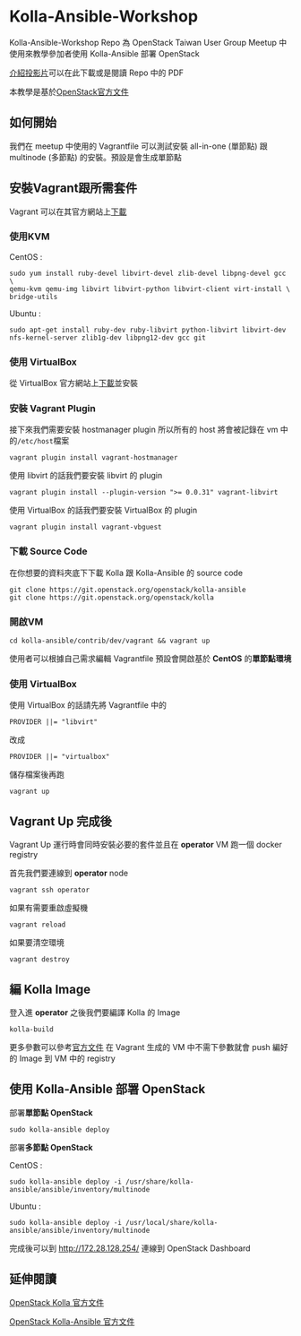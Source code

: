 # Kolla-Ansible-Workshop
Kolla-Ansible-Workshop Repo 為 OpenStack Taiwan User Group Meetup 中使用來教學參加者使用 Kolla-Ansible 部署 OpenStack

[介紹投影片](https://docs.google.com/presentation/d/1LRGXzHIV8jTosloWS5l6CKYYxxqStq9LKe78wqbb6nk/edit?usp=sharing)可以在此下載或是閱讀 Repo 中的 PDF

本教學是基於[OpenStack官方文件](https://docs.openstack.org/kolla-ansible/latest/contributor/vagrant-dev-env.html)

## 如何開始

我們在 meetup 中使用的 Vagrantfile 可以測試安裝 all-in-one (單節點) 跟 multinode (多節點) 的安裝。預設是會生成單節點

## 安裝Vagrant跟所需套件

Vagrant 可以在其官方網站上[下載](https://www.vagrantup.com/downloads.html)

### 使用KVM

CentOS :

```
sudo yum install ruby-devel libvirt-devel zlib-devel libpng-devel gcc \
qemu-kvm qemu-img libvirt libvirt-python libvirt-client virt-install \
bridge-utils
```

Ubuntu :
```
sudo apt-get install ruby-dev ruby-libvirt python-libvirt libvirt-dev nfs-kernel-server zlib1g-dev libpng12-dev gcc git
```

### 使用 VirtualBox

從 VirtualBox 官方網站上[下載](https://www.virtualbox.org/wiki/Downloads)並安裝


### 安裝 Vagrant Plugin

接下來我們需要安裝 hostmanager plugin 所以所有的 host 將會被記錄在 vm 中的``/etc/host``檔案

```
vagrant plugin install vagrant-hostmanager
```

使用 libvirt 的話我們要安裝 libvirt 的 plugin

```
vagrant plugin install --plugin-version ">= 0.0.31" vagrant-libvirt
```

使用 VirtualBox 的話我們要安裝 VirtualBox 的 plugin

```
vagrant plugin install vagrant-vbguest
```

### 下載 Source Code

在你想要的資料夾底下下載 Kolla 跟 Kolla-Ansible 的 source code

```
git clone https://git.openstack.org/openstack/kolla-ansible
git clone https://git.openstack.org/openstack/kolla
```

### 開啟VM

```
cd kolla-ansible/contrib/dev/vagrant && vagrant up
```
使用者可以根據自己需求編輯 Vagrantfile
預設會開啟基於 **CentOS** 的**單節點環境**


### 使用 VirtualBox

使用 VirtualBox 的話請先將 Vagrantfile 中的

```
PROVIDER ||= "libvirt"
```
改成
```
PROVIDER ||= "virtualbox"
```

儲存檔案後再跑

```
vagrant up
```

## Vagrant Up 完成後

Vagrant Up 運行時會同時安裝必要的套件並且在 **operator** VM 跑一個 docker registry

首先我們要連線到 **operator** node

```
vagrant ssh operator
```

如果有需要重啟虛擬機

```
vagrant reload
```

如果要清空環境

```
vagrant destroy
```

## 編 Kolla Image

登入進 **operator** 之後我們要編譯 Kolla 的 Image

```
kolla-build
```

更多參數可以參考[官方文件](https://docs.openstack.org/kolla/latest/image-building.html)
在 Vagrant 生成的 VM 中不需下參數就會 push 編好的 Image 到 VM 中的 registry

## 使用 Kolla-Ansible 部署 OpenStack

部署**單節點 OpenStack**

```
sudo kolla-ansible deploy
```

部署**多節點 OpenStack**

CentOS :
```
sudo kolla-ansible deploy -i /usr/share/kolla-ansible/ansible/inventory/multinode
```

Ubuntu :
```
sudo kolla-ansible deploy -i /usr/local/share/kolla-ansible/ansible/inventory/multinode
```

完成後可以到
http://172.28.128.254/
連線到 OpenStack Dashboard

## 延伸閱讀

[OpenStack Kolla 官方文件](https://docs.openstack.org/kolla/latest/)

[OpenStack Kolla-Ansible 官方文件](https://docs.openstack.org/kolla-ansible/latest/)
